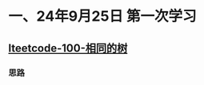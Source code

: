 # 一、24年9月25日 第一次学习
## [lteetcode-100-相同的树](https://leetcode.cn/problems/same-tree/description/)

### 思路
